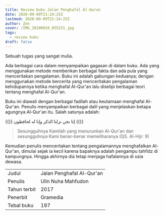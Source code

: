 ```yaml
---
title: Review buku Jalan Penghafal Al-Quran
date: 2020-09-09T21:24:25Z
lastmod: 2020-09-09T21:24:25Z
author: Zen
cover: /IMG_20200910_055231.jpg
tags:
  - review buku
draft: false
---
```


Sebuah tugas yang sangat mulia.

<!--more-->

Ada berbagai cara dalam menyampaikan gagasan di dalam buku. Ada yang menggunakan metode memberikan berbagai fakta dan ada pula yang menceritakan pengalaman. Buku ini adalah gabungan keduanya; dengan menggunakan metode bercerita yang menceritakan pengalaman kehidupannya ketika menghafal Al-Qur'an lalu diselipi berbagai teori tentang menghafal Al-Qur'an.

Buku ini diawali dengan berbagai fadilah atau keutamaan menghafal Al-Qur'an. Penulis menyampaikan berbagai dalil yang menjelaskan betapa agungnya Al-Qur'an itu. Salah satunya adalah:

{{<arab>}}
إنا نحن نزلنا الذكر وإنا له لحافظون
{{</arab>}}

> Sesungguhnya Kamilah yang menurunkan Al-Qur'an dan sesungguhnya Kami benar-benar memeliharanya (QS. Al-Hijr: 9)

Kemudian penulis menceritakan tentang pengalamannya menghafalkan Al-Qur'an, dimulai sejak ia kecil karena bapaknya adalah pengampu tahfidz di kampungnya. Hingga akhirnya dia tetap menjaga hafalannya di usia dewasa.

|||
|---|---|
| Judul | Jalan Penghafal Al-Qur'an |
| Penulis | Ulin Nuha Mahfudon |
| Tahun terbit | 2017 |
| Penerbit | Gramedia |
| Tebal buku | 197 |